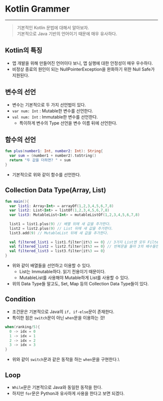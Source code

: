 # Kotlin Grammer
---
> 기본적인 Kotlin 문법에 대해서 알아보자.  
> 기본적으로 Java 기반의 언어이기 때문에 매우 유사하다.  

## Kotlin의 특징
- 앱 개발을 위해 만들어진 언어이다 보니, 앱 실행에 대한 안정성이 매우 우수하다.
- 비정상 종료의 원인이 되는 NullPointerException을 완화하기 위한 Null Safe가 지원된다.

## 변수의 선언
- 변수는 기본적으로 두 가지 선언법이 있다.
- ```var num: Int``` : Mutable한 변수를 선언한다.
- ```val num: Int``` : Immutable한 변수를 선언한다.
  - 특이하게 변수의 Type 선언을 변수 이름 뒤에 선언한다.

## 함수의 선언
```Kotlin
fun plus(number1: Int, number2: Int): String{
  var sum = (number1 + number2).toString()
  return "두 값을 더하면? " + sum
}
```
- 기본적으로 위와 같이 함수를 선언한다.

## Collection Data Type(Array, List)
```Kotlin
fun main(){
  var list1: Array<Int> = arrayOf(1,2,3,4,5,6,7,8)
  var list2: List<Int> = listOf(1,2,3,4,5,6,7,8)
  var list3: MutableList<Int> = mutableListOf(1,2,3,4,5,6,7,8)
  
  list1 = list1.plus(9) // 배열 뒤에 새 값을 추가한다.
  list2 = list2.plus(9) // List 뒤에 새 값을 추가한다.
  list3.add(9) // MutableList 뒤에 새 값을 추가한다.
  
  val filtered_list1 = list1.filter{it%3 == 0} // 3가지 List엔 모두 Filter 기능 적용이 가능하다.
  val filtered_list2 = list2.filter{it%3 == 0} // 반복문을 돌아 3의 배수들만 새 배열에 저장한다.
  val filtered_list3 = list3.filter{it%3 == 0}
}
```
- 위와 같이 배열들을 선언하고 이용할 수 있다. 
  - List는 Immutable하다. 읽기 전용이기 때문이다.
  - MutableList를 사용해야 Mutable하게 List를 사용할 수 있다.
- 위의 Data Type들 말고도, Set, Map 등의 Collection Data Type들이 있다.

## Condition
- 조건문은 기본적으로 Java의 ```if, if-else```문이 존재한다.
- 특이한 점은 ```switch```문이 아닌 ```when```문을 이용하는 것!
```Kotlin
when(ranking/5){
  0 -> idx = 0
  1 -> idx = 1
  2 -> idx = 2
  3 -> idx = 3
}
```
- 위와 같이 ```switch```문과 같은 동작을 하는 ```when```문을 구현한다.\

## Loop
- ```While```문은 기본적으로 Java와 동일한 동작을 한다.
- 하지만 ```for```문은 Python과 유사하게 사용을 한다고 보면 되겠다.
